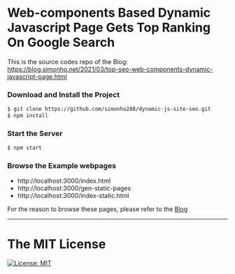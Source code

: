 # Web-components Based Dynamic Javascript Page Gets Top Ranking On Google Search

This is the source codes repo of the Blog: https://blog.simonho.net/2021/03/top-seo-web-components-dynamic-javascript-page.html

### Download and Install the Project

```sh
$ git clone https://github.com/simonho288/dynamic-js-site-seo.git
$ npm install
```

### Start the Server

```sh
$ npm start
```

### Browse the Example webpages

- http://localhost:3000/index.html
- http://localhost:3000/gen-static-pages
- http://localhost:3000/index-static.html

For the reason to browse these pages, please refer to the [Blog](https://blog.simonho.net/2021/03/top-seo-web-components-dynamic-javascript-page.html)

---

# The MIT License

[![License: MIT](https://img.shields.io/badge/License-MIT-yellow.svg)](https://opensource.org/licenses/MIT)